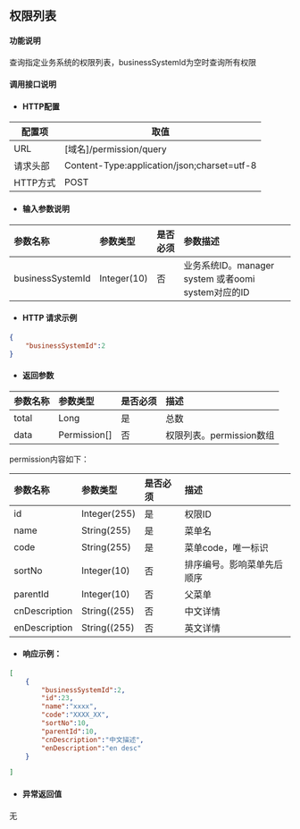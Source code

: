 ## 权限列表

#### 功能说明

查询指定业务系统的权限列表，businessSystemId为空时查询所有权限

#### 调用接口说明

* #### HTTP配置

| 配置项 | 取值 |
| --- | --- |
| URL | \[域名\]/permission/query|
| 请求头部 | Content-Type:application/json;charset=utf-8 |
| HTTP方式 | POST|

* #### 输入参数说明

| 参数名称 | 参数类型 | 是否必须 | 参数描述 |
| :--- | :--- | :--- | :--- |
| businessSystemId| Integer\(10\) | 否 | 业务系统ID。manager system 或者oomi system对应的ID|


* #### HTTP 请求示例
```json
{
    "businessSystemId":2
}
```

* #### 返回参数
| 参数名称 | 参数类型 | 是否必须 | 描述 |
| :--- | :--- | :--- | :--- |
| total| Long| 是 | 总数|
|data|Permission[]|否|权限列表。permission数组|

permission内容如下：

| 参数名称 | 参数类型 | 是否必须 | 描述 |
| :--- | :--- | :--- | :--- |
| id | Integer\(255\) | 是 | 权限ID|
|name |String\(255\) | 是 | 菜单名|
| code| String\(255\)| 是 | 菜单code，唯一标识|
| sortNo|Integer\(10\) | 否 | 排序编号。影响菜单先后顺序|
| parentId| Integer(10)| 否 | 父菜单|
| cnDescription|String\((255\) | 否 | 中文详情|
| enDescription| String\((255\)| 否 | 英文详情|



* #### 响应示例：

```json
[
    {
        "businessSystemId":2,
        "id":23,
        "name":"xxxx",
        "code":"XXXX_XX",
        "sortNo":10,
        "parentId":10,
        "cnDescription":"中文描述",
        "enDescription":"en desc"
    }

]
```

* #### 异常返回值

无



